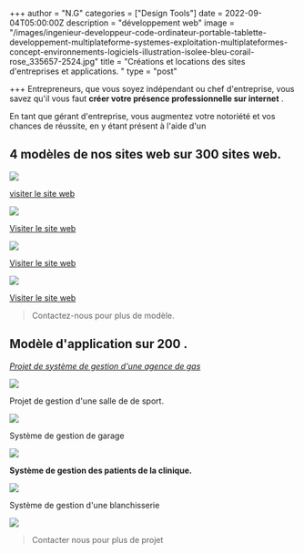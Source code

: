 +++
author = "N.G"
categories = ["Design Tools"]
date = 2022-09-04T05:00:00Z
description = "développement web"
image = "/images/ingenieur-developpeur-code-ordinateur-portable-tablette-developpement-multiplateforme-systemes-exploitation-multiplateformes-concept-environnements-logiciels-illustration-isolee-bleu-corail-rose_335657-2524.jpg"
title = "Créations et locations des sites d'entreprises et applications. "
type = "post"

+++
Entrepreneurs, que vous soyez indépendant ou chef d'entreprise, vous savez qu'il vous faut **créer votre présence professionnelle sur internet** .

En tant que gérant d'entreprise, vous augmentez votre notoriété et vos chances de réussite, en y étant présent à l'aide d'un

## 4 modèles de nos sites web sur 300 sites web.

**![](/images/39f646b6-0e72-439e-8bc2-82486145981e.jpeg)**

[visiter le site web](https://templatemo.com/live/templatemo_578_first_portfolio "https://templatemo.com/live/templatemo_578_first_portfolio")

![](/images/929f842c-e97b-47d6-8e8b-10bc4e6b1540.jpeg)

[Visiter le site web](https://templatemo.com/live/templatemo_573_eduwell "https://templatemo.com/live/templatemo_573_eduwell")

![](/images/c3d0cdf6-f8f1-4add-aae5-5144fa6f3acf.jpeg)

[Visiter le site web](https://www.tooplate.com/live/2097_pop "https://www.tooplate.com/live/2097_pop")

![](/images/70ff7297-d434-4831-867b-d101787a7423.jpeg)

[Visiter le site web](https://templatemo.com/live/templatemo_563_seo_dream "https://templatemo.com/live/templatemo_563_seo_dream")

> Contactez-nous pour plus de modèle.

## Modèle d'application sur 200 .

[_Projet de système de gestion d'une agence de gas_]()

![](/images/gasmark_dashboard.jpg)

Projet de gestion d'une salle de de sport.

![](/images/gym-management-system-project.jpg)

Système de gestion de garage

![](/images/dashboard.jpg)

**Système de gestion des patients de la clinique.**

![](/images/php-cpms-patients.png)

Système de gestion d'une blanchisserie

![](/images/php-ci-lms-transaction.png)

> Contacter nous pour plus de projet